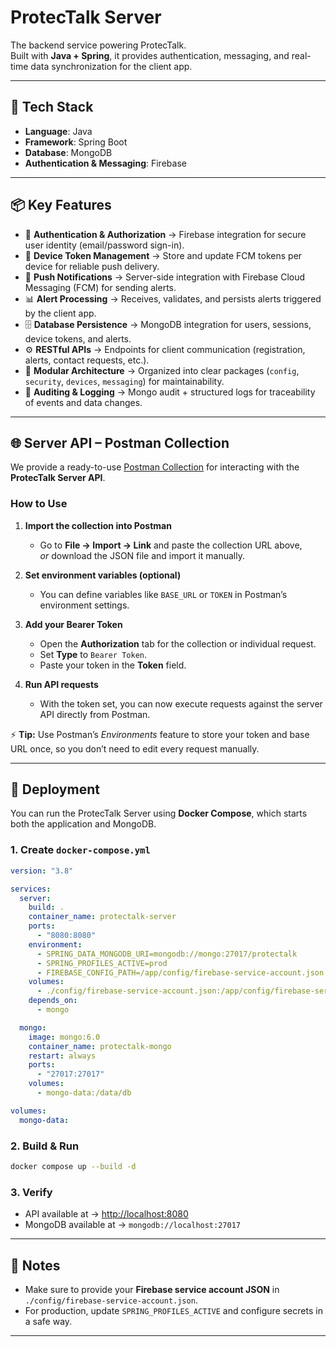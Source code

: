 # ProtecTalk Server

The backend service powering ProtecTalk.  
Built with **Java + Spring**, it provides authentication, messaging, and real-time data synchronization for the client app.

---

## 🚀 Tech Stack
- **Language**: Java  
- **Framework**: Spring Boot  
- **Database**: MongoDB  
- **Authentication & Messaging**: Firebase  

---

## 📦 Key Features

- 🔐 **Authentication & Authorization** → Firebase integration for secure user identity (email/password sign-in).  
- 📲 **Device Token Management** → Store and update FCM tokens per device for reliable push delivery.  
- 📡 **Push Notifications** → Server-side integration with Firebase Cloud Messaging (FCM) for sending alerts.  
- 📊 **Alert Processing** → Receives, validates, and persists alerts triggered by the client app.  
- 🗄️ **Database Persistence** → MongoDB integration for users, sessions, device tokens, and alerts.  
- ⚙️ **RESTful APIs** → Endpoints for client communication (registration, alerts, contact requests, etc.).  
- 🧩 **Modular Architecture** → Organized into clear packages (`config`, `security`, `devices`, `messaging`) for maintainability.  
- 📝 **Auditing & Logging** → Mongo audit + structured logs for traceability of events and data changes.  

---

## 🌐 Server API – Postman Collection

We provide a ready-to-use [Postman Collection](https://github.com/AlonBletter/ProtecTalk-Documents/blob/main/Software%20Utils/ProtecTalk%20Collection.postman_collection.json) for interacting with the **ProtecTalk Server API**.

### How to Use

1. **Import the collection into Postman**
   - Go to **File → Import → Link** and paste the collection URL above,  
     *or* download the JSON file and import it manually.

2. **Set environment variables (optional)**
   - You can define variables like `BASE_URL` or `TOKEN` in Postman’s environment settings.

3. **Add your Bearer Token**
   - Open the **Authorization** tab for the collection or individual request.
   - Set **Type** to `Bearer Token`.
   - Paste your token in the **Token** field.

4. **Run API requests**
   - With the token set, you can now execute requests against the server API directly from Postman.

⚡ **Tip:** Use Postman’s *Environments* feature to store your token and base URL once, so you don’t need to edit every request manually.

---

## 🚀 Deployment

You can run the ProtecTalk Server using **Docker Compose**, which starts both the application and MongoDB.

### 1. Create `docker-compose.yml`

```yaml
version: "3.8"

services:
  server:
    build: .
    container_name: protectalk-server
    ports:
      - "8080:8080"
    environment:
      - SPRING_DATA_MONGODB_URI=mongodb://mongo:27017/protectalk
      - SPRING_PROFILES_ACTIVE=prod
      - FIREBASE_CONFIG_PATH=/app/config/firebase-service-account.json
    volumes:
      - ./config/firebase-service-account.json:/app/config/firebase-service-account.json:ro
    depends_on:
      - mongo

  mongo:
    image: mongo:6.0
    container_name: protectalk-mongo
    restart: always
    ports:
      - "27017:27017"
    volumes:
      - mongo-data:/data/db

volumes:
  mongo-data:
```

### 2. Build & Run

```bash
docker compose up --build -d
```

### 3. Verify

- API available at → [http://localhost:8080](http://localhost:8080)  
- MongoDB available at → `mongodb://localhost:27017`  

---

## 📝 Notes
- Make sure to provide your **Firebase service account JSON** in `./config/firebase-service-account.json`.  
- For production, update `SPRING_PROFILES_ACTIVE` and configure secrets in a safe way.

---
